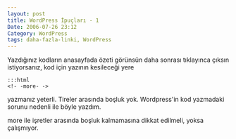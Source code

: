 ```yaml
---
layout: post
title: WordPress İpuçları - 1
Date: 2006-07-26 23:12
Category: WordPress
tags: daha-fazla-linki, WordPress
---
```


Yazdığınız kodların anasayfada özeti görünsün daha sonrası tıklayınca
çıksın istiyorsanız, kod için yazının kesileceği yere

	:::html
	<!- -more- ->

yazmanız yeterli. Tireler arasında boşluk yok. Wordpress'in kod
yazmadaki sorunu nedenli ile böyle yazdım.

more ile işretler arasında boşluk kalmamasına dikkat edilmeli, yoksa
çalışmıyor.


